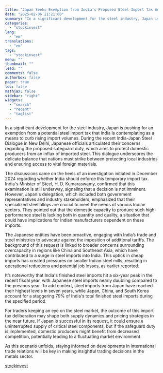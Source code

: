 ```yaml
---
title: "Japan Seeks Exemption from India's Proposed Steel Import Tax Amid Industry Concerns"
date: "2025-02-06 21:21:00"
summary: "In a significant development for the steel industry, Japan is pushing for an exemption from a potential steel import tax that India is contemplating as a means to curb rising import volumes. During the recent India-Japan Steel Dialogue in New Delhi, Japanese officials articulated their concerns regarding the proposed safeguard..."
categories:
  - "stockinvest"
lang:
  - "en"
translations:
  - "en"
tags:
  - "stockinvest"
menu: ""
thumbnail: ""
lead: ""
comments: false
authorbox: false
pager: true
toc: false
mathjax: false
sidebar: "right"
widgets:
  - "search"
  - "recent"
  - "taglist"
---
```


In a significant development for the steel industry, Japan is pushing for an exemption from a potential steel import tax that India is contemplating as a means to curb rising import volumes. During the recent India-Japan Steel Dialogue in New Delhi, Japanese officials articulated their concerns regarding the proposed safeguard duty, which aims to protect domestic producers from an influx of imported steel. This dialogue underscores the delicate balance that nations must strike between protecting local industries and ensuring access to vital foreign materials.

The discussions came on the heels of an investigation initiated in December 2024 regarding whether India should enforce this temporary import tax. India's Minister of Steel, H. D. Kumaraswamy, confirmed that this examination is still underway, signaling that a decision is not imminent. However, Japan's delegation, which included both government representatives and industry stakeholders, emphasized that their specialized steel alloys are crucial to meet the needs of various Indian sectors. They pointed out that the domestic capacity to produce such high-performance steel is lacking both in quantity and quality, a situation that could have implications for Indian manufacturers dependent on these imports.

The Japanese entities have been proactive, engaging with India’s trade and steel ministries to advocate against the imposition of additional tariffs. The background of this request is linked to broader concerns surrounding overcapacity in regions like China and Southeast Asia, which have contributed to a surge in steel imports into India. This uptick in cheap imports has created pressures on smaller Indian steel mills, resulting in operational reductions and potential job losses, as earlier reported.

It’s noteworthy that India's finished steel imports hit a six-year peak in the recent fiscal year, with Japanese steel imports nearly doubling compared to the previous year. To add context, steel imports from Japan have reached their highest levels in seven years, while Japan, China, and South Korea account for a staggering 79% of India's total finished steel imports during the specified period.

For traders keeping an eye on the steel market, the outcome of this import tax deliberation may shape both supply dynamics and pricing strategies in the near future. If Japan is successful in its request, it could ensure a uninterrupted supply of critical steel components, but if the safeguard duty is implemented, domestic producers might benefit from decreased competition, potentially leading to a fluctuating market environment.

As this scenario unfolds, staying informed on developments in international trade relations will be key in making insightful trading decisions in the metals sector.

[stockinvest](https://stockinvest.us/digest/japan-seeks-exemption-from-indias-proposed-steel-import-tax-amid-industry-concerns)
